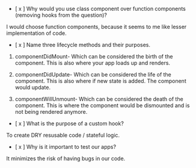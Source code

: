 - [ x ] Why would you use class component over function components (removing hooks from the question)?

I would choose function components, because it seems to me like lesser implementation of code.

- [ x ] Name three lifecycle methods and their purposes.

1. componentDidMount- Which can be considered the birth of the component. This is also where your app loads up and renders.

2. componentDidUpdate- Which can be considered the life of the component. This is also where if new state is added. The component would update.

3. componentWillUnmount- Which can be considered the death of the component. This is where the component would be dismounted and is not being rendered anymore.

- [ x ] What is the purpose of a custom hook?

To create DRY resusable code / stateful logic.

- [ x ] Why is it important to test our apps?

It minimizes the risk of having bugs in our code.